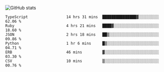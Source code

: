 ![GitHub stats](https://github-readme-stats.vercel.app/api?username=ksk001100&show_icons=true&theme=tokyonight)

<!--START_SECTION:waka-->

```text
TypeScript                 14 hrs 31 mins  ███████████████▓░░░░░░░░░   62.06 %
Ruby                       4 hrs 21 mins   ████▓░░░░░░░░░░░░░░░░░░░░   18.60 %
JSON                       2 hrs 18 mins   ██▒░░░░░░░░░░░░░░░░░░░░░░   09.86 %
Python                     1 hr 6 mins     █▒░░░░░░░░░░░░░░░░░░░░░░░   04.71 %
ERB                        46 mins         ▓░░░░░░░░░░░░░░░░░░░░░░░░   03.30 %
CSV                        10 mins         ▒░░░░░░░░░░░░░░░░░░░░░░░░   00.76 %
```

<!--END_SECTION:waka-->
